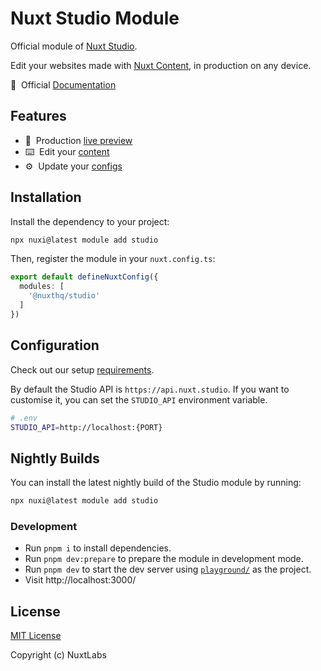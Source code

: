 # Nuxt Studio Module

<!-- [![npm version][npm-version-src]][npm-version-href]
[![npm downloads][npm-downloads-src]][npm-downloads-href]
[![Github Actions CI][github-actions-ci-src]][github-actions-ci-href]
[![Codecov][codecov-src]][codecov-href]
[![License][license-src]][license-href] -->

Official module of [Nuxt Studio](https://nuxt.studio).

Edit your websites made with [Nuxt Content](https://content.nuxt.com/), in production on any device.

📖&nbsp; Official [Documentation](https://nuxt.studio/docs/get-started/setup)

## Features

- 🚀&nbsp; Production [live preview](https://nuxt.studio/docs/projects/preview)
- ⌨️&nbsp; Edit your [content](https://nuxt.studio/docs/developers/content)
- ⚙️&nbsp; Update your [configs](https://nuxt.studio/docs/developers/app-config)

## Installation

Install the dependency to your project:

```bash
npx nuxi@latest module add studio
```

Then, register the module in your `nuxt.config.ts`:

```ts
export default defineNuxtConfig({
  modules: [
    '@nuxthq/studio'
  ]
})
```

## Configuration

Check out our setup [requirements](https://nuxt.studio/docs/projects/setup#requirements-to-use-the-studio-editor). 

By default the Studio API is `https://api.nuxt.studio`. If you want to customise it, you can set the `STUDIO_API` environment variable.

```bash
# .env
STUDIO_API=http://localhost:{PORT}
```

## Nightly Builds

You can install the latest nightly build of the Studio module by running:

```bash
npx nuxi@latest module add studio
```

### Development

- Run `pnpm i` to install dependencies.
- Run `pnpm dev:prepare` to prepare the module in development mode.
- Run `pnpm dev` to start the dev server using [`playground/`](./playground/) as the project.
- Visit http://localhost:3000/

## License

[MIT License](./LICENSE)

Copyright (c) NuxtLabs

<!-- Badges -->
[npm-version-src]: https://img.shields.io/npm/v/@nuxthq/studio/latest.svg
[npm-version-href]: https://npmjs.com/package/@nuxthq/studio

[npm-downloads-src]: https://img.shields.io/npm/dm/@nuxthq/studio.svg
[npm-downloads-href]: https://npmjs.com/package/@nuxthq/studio

[github-actions-ci-src]: https://github.com/nuxtlabs/studio/workflows/studio/badge.svg
[github-actions-ci-href]: https://github.com/nuxtlabs/studio/actions/workflows/studio.yml

[codecov-src]: https://img.shields.io/codecov/c/github/@nuxthq/studio.svg
[codecov-href]: https://codecov.io/gh/@nuxthq/studio

[license-src]: https://img.shields.io/npm/l/@nuxthq/studio.svg
[license-href]: https://npmjs.com/package/@nuxthq/studio
